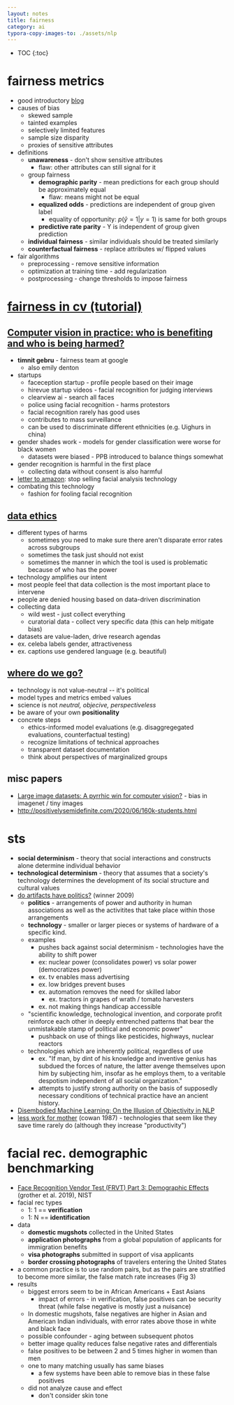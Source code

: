 ```yaml
---
layout: notes
title: fairness
category: ai
typora-copy-images-to: ./assets/nlp
---
```


* TOC
{:toc}

# fairness metrics

- good introductory [blog](https://towardsdatascience.com/a-tutorial-on-fairness-in-machine-learning-3ff8ba1040cb)
- causes of bias
  - skewed sample
  - tainted examples
  - selectively limited features
  - sample size disparity
  - proxies of sensitive attributes
- definitions
  - **unawareness** - don't show sensitive attributes
    - flaw: other attributes can still signal for it
  - group fairness
    - **demographic parity** - mean predictions for each group should be approximately equal
      - flaw: means might not be equal
    - **equalized odds** - predictions are independent of group given label
      - equality of opportunity: $p(\hat y=1|y=1)$ is same for both groups
    - **predictive rate parity** - Y is independent of group given prediction
  - **individual fairness** - similar individuals should be treated similarly
  - **counterfactual fairness** - replace attributes w/ flipped values
- fair algorithms
  - preprocessing - remove sensitive information
  - optimization at training time - add regularization
  - postprocessing - change thresholds to impose fairness



# [fairness in cv (tutorial)](https://sites.google.com/view/fatecv-tutorial/schedule)

## [Computer vision in practice: who is benefiting and who is being harmed?](https://www.youtube.com/watch?time_continue=546&v=0sBE5OyD7fk&feature=emb_logo)

- **timnit gebru** - fairness team at google
  - also emily denton
- startups
  - faceception startup - profile people based on their image
  - hirevue startup videos - facial recognition for judging interviews
  - clearview ai - search all faces
  - police using facial recognition - harms protestors
  - facial recognition rarely has good uses
  - contributes to mass surveillance
  - can be used to discriminate different ethnicities (e.g. Uighurs in china)
- gender shades work - models for gender classification were worse for black women
  - datasets were biased - PPB introduced to balance things somewhat
- gender recognition is harmful in the first place
  - collecting data without consent is also harmful
- [letter to amazon](https://www.theverge.com/2019/4/3/18291995/amazon-facial-recognition-technology-rekognition-police-ai-researchers-ban-flawed): stop selling facial analysis technology
- combating this technology
  - fashion for fooling facial recognition

## [data ethics](https://www.youtube.com/watch?v=v_XBJd1Fxqc&feature=emb_logo)

- different types of harms
  - sometimes you need to make sure there aren't disparate error rates across subgroups
  - sometimes the task just should not exist
  - sometimes the manner in which the tool is used is problematic because of who has the power
- technology amplifies our intent
- most people feel that data collection is the most important place to intervene
- people are denied housing based on data-driven discrimination
- collecting data
  - wild west - just collect everything
  - curatorial data - collect very specific data (this can help mitigate bias)
- datasets are value-laden, drive research agendas
- ex. celeba labels gender, attractiveness
- ex. captions use gendered language (e.g. beautiful)

## [where do we go?](https://www.youtube.com/watch?v=vpPpwa7W93I&feature=emb_logo)

- technology is not value-neutral -- it's political
- model types and metrics embed values
- science is not *neutral, objecive, perspectiveless*
- be aware of your own **positionality**
- concrete steps
  - ethics-informed model evaluations (e.g. disaggregegated evaluations, counterfactual testing)
  - recognize limitations of technical approaches
  - transparent dataset documentation
  - think about perspectives of marginalized groups

## misc papers

- [Large image datasets: A pyrrhic win for computer vision?](https://openreview.net/pdf?id=s-e2zaAlG3I) - bias in imagenet / tiny images
- http://positivelysemidefinite.com/2020/06/160k-students.html

# sts

- **social determinism** - theory that social interactions and constructs alone determine individual behavior
- **technological determinism** - theory that assumes that a society's technology determines the development of its social structure and cultural values
- [do artifacts have politics?](https://www.cc.gatech.edu/~beki/cs4001/Winner.pdf) (winner 2009)
    - **politics** - arrangements of power and authority in human associations as well as the activitites that take place within those arrangements
    - **technology** -  smaller or larger pieces or systems of hardware of a specific kind. 
    - examples
      - pushes back against social determinism - technologies have the ability to shift power
      - ex: nuclear power (consolidates power) vs solar power (democratizes power)
      - ex. tv enables mass advertising
      - ex. low bridges prevent buses
      - ex. automation removes the need for skilled labor
        - ex. tractors in grapes of wrath / tomato harvesters
      - ex. not making things handicap accessible
    - "scientific knowledge, technological invention, and corporate profit reinforce each other in deeply entrenched patterns that bear the unmistakable stamp of political and economic power"
      - pushback on use of things like pesticides, highways, nuclear reactors
    - technologies which are inherently political, regardless of use
      - ex. "If man, by dint of his knowledge and inventive genius has subdued the forces of nature, the latter avenge themselves upon him by subjecting him, insofar as he employs them, to a veritable despotism independent of all social organization."
      - attempts to justify strong authority on the basis of supposedly necessary conditions of technical practice have an ancient history. 
- [Disembodied Machine Learning: On the Illusion of Objectivity in NLP](https://openreview.net/pdf?id=fkAxTMzy3fs)
- [less work for mother](https://www.americanheritage.com/less-work-mother) (cowan 1987) - technologies that seem like they save time rarely do (although they increase "productivity")



# facial rec. demographic benchmarking

- [Face Recognition Vendor Test (FRVT) Part 3: Demographic Effects](https://nvlpubs.nist.gov/nistpubs/ir/2019/NIST.IR.8280.pdf) (grother et al. 2019), NIST
- facial rec types
  - 1: 1 == **verification**
  - 1: N == **identification**
- data
	- **domestic mugshots** collected in the United States
	- **application photographs** from a global population of applicants for immigration benefits
	- **visa photographs** submitted in support of visa applicants
	- **border crossing photographs** of travelers entering the United States
- a common practice is to use random pairs, but as the pairs are stratified to become more similar, the false match rate increases (Fig 3)
- results
  - biggest errors seem to be in African Americans + East Asians
    - impact of errors - in verification, false positives can be security threat (while false negative is mostly just a nuisance)
  -  In domestic mugshots, false negatives are higher in Asian and American Indian individuals, with error rates above those in white and black face
    - possible confounder - aging between subsequent photos
  - better image quality reduces false negative rates and differentials
  - false positives to be between 2 and 5 times higher in women than men
  - one to many matching usually has same biases
    - a few systems have been able to remove bias in these false positives
  - did not analyze cause and effect
    - don't consider skin tone